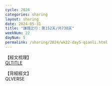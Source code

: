 ```yaml
---
cycle: 2024
categories: sharing
layout: sharing
date: 2024-05-31
title: "謙理之行：第152天/共730天"
weekNum: 22
dayNum: 5
permalink: /sharing/2024/wk22-day5-qianli.html
---
```

【經文梳理】  
[QLTITLE](QLLINK)

【背經經文】  
QLVERSE
